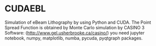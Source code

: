# CUDAEBL
Simulation of eBeam Lithography by using Python and CUDA.
The Point Spread Function is obtained by Monte Carlo simulation by CASINO 3 Software:
(http://www.gel.usherbrooke.ca/casino/)
you need jupyter notebook, numpy, matplotlib, numba, pycuda, pyqtgraph packages.
